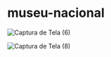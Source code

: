 # museu-nacional
![Captura de Tela (6)](https://user-images.githubusercontent.com/109119006/210673302-983b242d-8cde-4ace-9476-f3a14fd7f7c9.png)

![Captura de Tela (8)](https://user-images.githubusercontent.com/109119006/210673365-d55c45c8-4b0e-41dd-ae2e-da646f83e77c.png)
